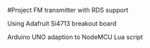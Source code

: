 #Project FM transmitter with RDS support

Using Adafruit Si4713 breakout board

Arduino UNO adaption to NodeMCU Lua script
